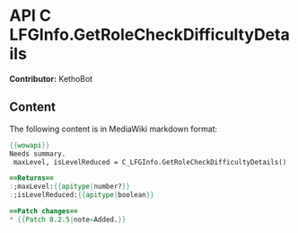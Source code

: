 # API C LFGInfo.GetRoleCheckDifficultyDetails

**Contributor:** KethoBot

## Content

The following content is in MediaWiki markdown format:

```mediawiki
{{wowapi}}
Needs summary.
 maxLevel, isLevelReduced = C_LFGInfo.GetRoleCheckDifficultyDetails()

==Returns==
:;maxLevel:{{apitype|number?}}
:;isLevelReduced:{{apitype|boolean}}

==Patch changes==
* {{Patch 8.2.5|note=Added.}}
```